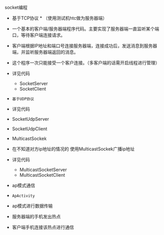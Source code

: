 socket编程
   *   基于TCP协议
    *  （使用测试机htc做为服务器端）
 * 一个基本的客户端/服务器端程序代码。主要实现了服务器端一直监听某个端口，等待客户端连接请求。
 * 客户端根据IP地址和端口号连接服务器端，连接成功后，发送消息到服务器端，并监听服务器端返回的消息。
 * 这个程序一次只能接受一个客户连接。（多客户端的话需开启线程进行管理）
  * 详见代码
    *  SocketServer
    *  SocketClient

 *     基于UDP协议
 *  详见代码
   *   SocketUdpServer
   *   SocketUdpClient
   
 *  MulticastSockek
 *  在不知道对方ip地址的情况的 使用MulticastSockek广播ip地址
 *  详见代码
    *   MulticastSocketServer
    *   MulticastSocketClient

 * ap模式通信
 *     ApActivity
 * ap模式进行数据传输
 * 服务器端的手机发出热点
 * 客户端手机连接该热点进行通信
